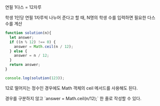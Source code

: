 <p>연필 1다스 = 12자루</p>
<p>학생 1인당 연필 1자루씩 나누어 준다고 할 때, N명의 학생 수를 입력하면 필요한 다스 수를 계산</p>

```js
function solution(n){
  let answer;
  if ((n % 12) !== 0) {
    answer = Math.ceil(n / 12);
  } else {
    answer = n / 12;
  }
  return answer;
}

console.log(solution(123));
```

<p>12로 떨어지는 정수인 경우에도 Math 객체의 ceil 메서드를 사용해도 된다.</p>
<p>경우를 구분하지 않고 `answer = Math.ceil(n/12);` 한 줄로 작성할 수 있다.</p>